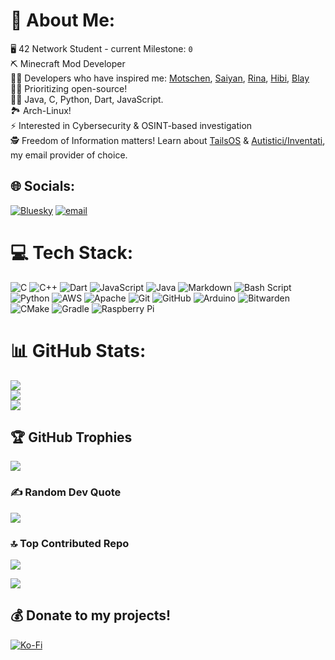 # 💫 About Me:
🖥️ 42 Network Student - current Milestone: `0`<br>⛏️ Minecraft Mod Developer<br>🧑‍🔬 Developers who have inspired me: [Motschen](https://github.com/Motschen), [Saiyan](https://gitlab.com/supersaiyansubtlety), [Rina](https://github.com/Pixaurora), [Hibi](https://github.com/hibiii), [Blay](https://github.com/BlayTheNinth)<br>⛓️‍💥 Prioritizing open-source!<br>🧑‍💻 Java, C, Python, Dart, JavaScript.<br>🏞️ Arch-Linux!<br>⚡ Interested in Cybersecurity & OSINT-based investigation<br>🕵️ Freedom of Information matters! Learn about [TailsOS](https://tails.net) & [Autistici/Inventati](https://www.autistici.org/), my email provider of choice. 


## 🌐 Socials:
[![Bluesky](https://img.shields.io/badge/bluesky-0285FF?style=for-the-badge&logo=bluesky&logoColor=%23FFFFFF)](https://bsky.app/profile/mal.scratchware.net) [![email](https://img.shields.io/badge/Email-D14836?logo=gmail&logoColor=white)](mailto:malory@onenetbeyond.org) 

# 💻 Tech Stack:
![C](https://img.shields.io/badge/c-%2300599C.svg?style=plastic&logo=c&logoColor=white) ![C++](https://img.shields.io/badge/c++-%2300599C.svg?style=plastic&logo=c%2B%2B&logoColor=white) ![Dart](https://img.shields.io/badge/dart-%230175C2.svg?style=plastic&logo=dart&logoColor=white) ![JavaScript](https://img.shields.io/badge/javascript-%23323330.svg?style=plastic&logo=javascript&logoColor=%23F7DF1E) ![Java](https://img.shields.io/badge/java-%23ED8B00.svg?style=plastic&logo=openjdk&logoColor=white) ![Markdown](https://img.shields.io/badge/markdown-%23000000.svg?style=plastic&logo=markdown&logoColor=white) ![Bash Script](https://img.shields.io/badge/bash_script-%23121011.svg?style=plastic&logo=gnu-bash&logoColor=white) ![Python](https://img.shields.io/badge/python-3670A0?style=plastic&logo=python&logoColor=ffdd54) ![AWS](https://img.shields.io/badge/AWS-%23FF9900.svg?style=plastic&logo=amazon-aws&logoColor=white) ![Apache](https://img.shields.io/badge/apache-%23D42029.svg?style=plastic&logo=apache&logoColor=white) ![Git](https://img.shields.io/badge/git-%23F05033.svg?style=plastic&logo=git&logoColor=white) ![GitHub](https://img.shields.io/badge/github-%23121011.svg?style=plastic&logo=github&logoColor=white) ![Arduino](https://img.shields.io/badge/-Arduino-00979D?style=plastic&logo=Arduino&logoColor=white) ![Bitwarden](https://img.shields.io/badge/bitwarden-%23175DDC.svg?style=plastic&logo=bitwarden&logoColor=white) ![CMake](https://img.shields.io/badge/CMake-%23008FBA.svg?style=plastic&logo=cmake&logoColor=white) ![Gradle](https://img.shields.io/badge/Gradle-02303A.svg?style=plastic&logo=Gradle&logoColor=white) ![Raspberry Pi](https://img.shields.io/badge/-Raspberry_Pi-C51A4A?style=plastic&logo=Raspberry-Pi)
# 📊 GitHub Stats:
![](https://github-readme-stats.vercel.app/api?username=maloryware&theme=dark&hide_border=false&include_all_commits=false&count_private=true)<br/>
![](https://nirzak-streak-stats.vercel.app/?user=maloryware&theme=dark&hide_border=false)<br/>
![](https://github-readme-stats.vercel.app/api/top-langs/?username=maloryware&theme=dark&hide_border=false&include_all_commits=false&count_private=true&layout=compact)

## 🏆 GitHub Trophies
![](https://github-profile-trophy.vercel.app/?username=maloryware&theme=radical&no-frame=false&no-bg=true&margin-w=4)

### ✍️ Random Dev Quote
![](https://quotes-github-readme.vercel.app/api?type=horizontal&theme=radical)

### 🔝 Top Contributed Repo
![](https://github-contributor-stats.vercel.app/api?username=maloryware&limit=5&theme=radical&combine_all_yearly_contributions=true)

[![](https://visitcount.itsvg.in/api?id=maloryware&icon=0&color=4)](https://visitcount.itsvg.in)

## 💰 Donate to my projects!
  [![Ko-Fi](https://img.shields.io/badge/Ko--fi-F16061?style=for-the-badge&logo=ko-fi&logoColor=white)](https://ko-fi.com/maloryware) 

  
<!-- Proudly created with GPRM ( https://gprm.itsvg.in ) -->
